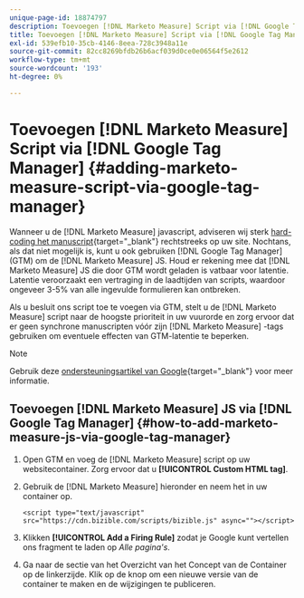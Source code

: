 ```yaml
---
unique-page-id: 18874797
description: Toevoegen [!DNL Marketo Measure] Script via [!DNL Google Tag Manager] - [!DNL Marketo Measure] - Productdocumentatie
title: Toevoegen [!DNL Marketo Measure] Script via [!DNL Google Tag Manager]
exl-id: 539efb10-35cb-4146-8eea-728c3948a11e
source-git-commit: 82cc8269bfdb26b6acf039d0ce0e06564f5e2612
workflow-type: tm+mt
source-wordcount: '193'
ht-degree: 0%

---
```


# Toevoegen [!DNL Marketo Measure] Script via [!DNL Google Tag Manager] {#adding-marketo-measure-script-via-google-tag-manager}

Wanneer u de [!DNL Marketo Measure] javascript, adviseren wij sterk [hard-coding het manuscript](/help/marketo-measure-tracking/setting-up-tracking/adding-marketo-measure-script.md){target="_blank"} rechtstreeks op uw site. Nochtans, als dat niet mogelijk is, kunt u ook gebruiken [!DNL Google Tag Manager] (GTM) om de [!DNL Marketo Measure] JS. Houd er rekening mee dat [!DNL Marketo Measure] JS die door GTM wordt geladen is vatbaar voor latentie. Latentie veroorzaakt een vertraging in de laadtijden van scripts, waardoor ongeveer 3-5% van alle ingevulde formulieren kan ontbreken.

Als u besluit ons script toe te voegen via GTM, stelt u de [!DNL Marketo Measure] script naar de hoogste prioriteit in uw vuurorde en zorg ervoor dat er geen synchrone manuscripten vóór zijn [!DNL Marketo Measure] -tags gebruiken om eventuele effecten van GTM-latentie te beperken.

>[!NOTE]
>
>Gebruik deze [ondersteuningsartikel van Google](https://support.google.com/tagmanager/answer/2772421?hl=en){target="_blank"} voor meer informatie.

## Toevoegen [!DNL Marketo Measure] JS via [!DNL Google Tag Manager] {#how-to-add-marketo-measure-js-via-google-tag-manager}

1. Open GTM en voeg de [!DNL Marketo Measure] script op uw websitecontainer. Zorg ervoor dat u **[!UICONTROL Custom HTML tag]**.

1. Gebruik de [!DNL Marketo Measure] hieronder en neem het in uw container op.

   `<script type="text/javascript" src="https://cdn.bizible.com/scripts/bizible.js" async=""></script>`

1. Klikken **[!UICONTROL Add a Firing Rule]** zodat je Google kunt vertellen ons fragment te laden op *Alle pagina&#39;s*.

1. Ga naar de sectie van het Overzicht van het Concept van de Container op de linkerzijde. Klik op de knop om een nieuwe versie van de container te maken en de wijzigingen te publiceren.
